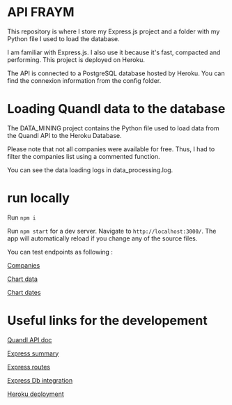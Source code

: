 # API FRAYM 

This repository is where I store my Express.js project and a folder with my Python file I used to load the database.

I am familiar with Express.js. I also use it because it's fast, compacted and performing. This project is deployed on Heroku.

The API is connected to a PostgreSQL database hosted by Heroku. You can find the connexion information from the config folder.

# Loading Quandl data to the database

The DATA_MINING project contains the Python file used to load data from the Quandl API to the Heroku Database. 

Please note that not all companies were available for free. Thus, I had to filter the companies list using a commented function. 

You can see the data loading logs in data_processing.log.


# run locally 


Run `npm i`

Run `npm start` for a dev server. Navigate to `http://localhost:3000/`. The app will automatically reload if you change any of the source files.

You can test endpoints as following : 

[Companies](http://localhost:3000/companies)

[Chart data](http://localhost:3000/chart/AAPL)

[Chart dates](http://localhost:3000/chart/AAPL/dates)


# Useful links for the developement 


[Quandl API doc](https://www.quandl.com/data/EOD-End-of-Day-US-Stock-Prices/documentation)


[Express summary](https://www.smashingmagazine.com/2020/04/express-api-backend-project-postgresql)


[Express routes](https://xpertphp.com/node-js-routes-in-separate-file-using-express/)


[Express Db integration](https://expressjs.com/en/guide/database-integration.html#postgresql)


[Heroku deployment](https://dzone.com/articles/deploy-your-node-express-app-on-heroku-in-8-easy-s)





